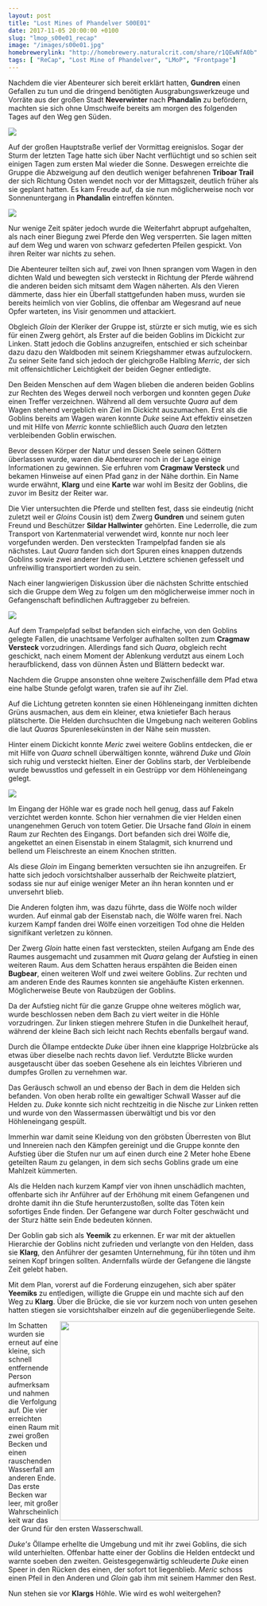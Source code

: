 ```yaml
---
layout: post
title: "Lost Mines of Phandelver S00E01"
date: 2017-11-05 20:00:00 +0100
slug: "lmop_s00e01_recap"
image: "/images/s00e01.jpg"
homebrewerylink: "http://homebrewery.naturalcrit.com/share/r1QEwNfA0b"
tags: [ "ReCap", "Lost Mine of Phandelver", "LMoP", "Frontpage"]
---
```


Nachdem die vier Abenteurer sich bereit erklärt hatten, __Gundren__ einen Gefallen zu tun und die dringend benötigten Ausgrabungswerkzeuge und Vorräte aus der großen Stadt __Neverwinter__ nach __Phandalin__ zu befördern, machten sie sich ohne Umschweife bereits am morgen des folgenden Tages auf den Weg gen Süden.

<img src='https://i.imgur.com/dPNkLcV.jpg' class="auto"/>

Auf der großen Hauptstraße verlief der Vormittag ereignislos. Sogar der Sturm der letzten Tage hatte sich über Nacht verflüchtigt und so schien seit einigen Tagen zum ersten Mal wieder die Sonne.
Deswegen erreichte die Gruppe die Abzweigung auf den deutlich weniger befahrenen __Triboar Trail__ der sich Richtung Osten wendet noch vor der Mittagszeit, deutlich früher als sie geplant hatten. Es kam Freude auf, da sie nun möglicherweise noch vor Sonnenuntergang in __Phandalin__ eintreffen könnten.

<img src='https://i.imgur.com/rCcPuCs.jpg' class="auto" />

Nur wenige Zeit später jedoch wurde die Weiterfahrt abprupt aufgehalten, als nach einer Biegung zwei Pferde den Weg versperrten. Sie lagen mitten auf dem Weg und waren von schwarz gefederten Pfeilen gespickt. Von ihren Reiter war nichts zu sehen.

Die Abenteurer teilten sich auf, zwei von Ihnen sprangen vom Wagen in den dichten Wald und bewegten sich versteckt in Richtung der Pferde während die anderen beiden sich mitsamt dem Wagen näherten.
Als den Vieren dämmerte, dass hier ein Überfall stattgefunden haben muss, wurden sie bereits heimlich von vier Goblins, die offenbar am Wegesrand auf neue Opfer warteten, ins Visir genommen und attackiert.

Obgleich _Gloin_ der Kleriker der Gruppe ist, stürzte er sich mutig, wie es sich für einen Zwerg gehört, als Erster auf die beiden Goblins im Dickicht zur Linken. Statt jedoch die Goblins anzugreifen, entschied er sich scheinbar dazu dazu den Waldboden mit seinem Kriegshammer etwas aufzulockern. Zu seiner Seite fand sich jedoch der gleichgroße Halbling _Merric_, der sich mit offensichtlicher Leichtigkeit der beiden Gegner entledigte.

Den Beiden Menschen auf dem Wagen blieben die anderen beiden Goblins zur Rechten des Weges derweil noch verborgen und konnten gegen _Duke_ einen Treffer verzeichnen. Während all dem versuchte _Quara_ auf dem Wagen stehend vergeblich ein Ziel im Dickicht auszumachen. Erst als die Goblins bereits am Wagen waren konnte _Duke_ seine Axt effektiv einsetzen und mit Hilfe von _Merric_ konnte schließlich auch _Quara_ den letzten verbleibenden Goblin erwischen.

Bevor dessen Körper der Natur und dessen Seele seinen Göttern überlassen wurde, waren die Abenteurer noch in der Lage einige Informationen zu gewinnen. Sie erfuhren vom __Cragmaw Versteck__ und bekamen Hinweise auf einen Pfad ganz in der Nähe dorthin. Ein Name wurde erwähnt, __Klarg__ und eine __Karte__ war wohl im Besitz der Goblins, die zuvor im Besitz der Reiter war.

Die Vier untersuchten die Pferde und stellten fest, dass sie eindeutig (nicht zuletzt weil er _Gloins_ Cousin ist) dem Zwerg __Gundren__ und seinem guten Freund und Beschützer __Sildar Hallwinter__ gehörten. Eine Lederrolle, die zum Transport von Kartenmaterial verwendet wird, konnte nur noch leer vorgefunden werden. Den versteckten Trampelpfad fanden sie als nächstes. Laut _Quara_ fanden sich dort Spuren eines knappen dutzends Goblins sowie zwei anderer Individuen. Letztere schienen gefesselt und unfreiwillig transportiert worden zu sein.

Nach einer langwierigen Diskussion über die nächsten Schritte entschied sich die Gruppe dem Weg zu folgen um den möglicherweise immer noch in Gefangenschaft befindlichen Auftraggeber zu befreien.

<img src='https://i.imgur.com/Vn4h96c.jpg' class="auto"/>

Auf dem Trampelpfad selbst befanden sich einfache, von den Goblins gelegte Fallen, die unachtsame Verfolger aufhalten sollten zum __Cragmaw Versteck__ vorzudringen. Allerdings fand sich _Quara_, obgleich recht geschickt,  nach einem Moment der Ablenkung verdutzt aus einem Loch heraufblickend, dass von dünnen Ästen und Blättern bedeckt war.

Nachdem die Gruppe ansonsten ohne weitere Zwischenfälle dem Pfad etwa eine halbe Stunde gefolgt waren, trafen sie auf ihr Ziel.

Auf die Lichtung getreten konnten sie einen Höhleneingang inmitten dichten Grüns ausmachen, aus dem ein kleiner, etwa knietiefer Bach heraus plätscherte.
Die Helden durchsuchten die Umgebung nach weiteren Goblins die laut _Quaras_ Spurenlesekünsten in der Nähe sein mussten.

Hinter einem Dickicht konnte _Meric_ zwei weitere Goblins entdecken, die er mit Hilfe von _Quara_ schnell überwältigen konnte, während _Duke_ und _Gloin_ sich ruhig und versteckt hielten. Einer der Goblins starb, der Verbleibende wurde bewusstlos und gefesselt in ein Gestrüpp vor dem Höhleneingang gelegt.

<img src='https://i.imgur.com/3P5aW9H.png' class="auto"/>

Im Eingang der Höhle war es grade noch hell genug, dass auf Fakeln verzichtet werden konnte. Schon hier vernahmen die vier Helden einen unangenehmen Geruch von totem Getier. Die Ursache fand _Gloin_ in einem Raum zur Rechten des Eingangs. Dort befanden sich drei Wölfe die, angekettet an einen Eisenstab in einem Stalagmit, sich knurrend und bellend um Fleischreste an einem Knochen stritten.

Als diese _Gloin_ im Eingang bemerkten versuchten sie ihn anzugreifen. Er hatte sich jedoch vorsichtshalber ausserhalb der Reichweite platziert, sodass sie nur auf einige weniger Meter an ihn heran konnten und er unversehrt blieb.

Die Anderen folgten ihm, was dazu führte, dass die Wölfe noch wilder wurden. Auf einmal gab der Eisenstab nach, die Wölfe waren frei. Nach kurzem Kampf fanden drei Wölfe einen vorzeitigen Tod ohne die Helden signifikant verletzen zu können.

Der Zwerg _Gloin_ hatte einen fast versteckten, steilen Aufgang am Ende des Raumes ausgemacht und zusammen mit _Quara_ gelang der Aufstieg in einen weiteren Raum. Aus dem Schatten heraus erspähten die Beiden einen __Bugbear__, einen weiteren Wolf und zwei weitere Goblins. Zur rechten und am anderen Ende des Raumes konnten sie angehäufte Kisten erkennen. Möglicherweise Beute von Raubzügen der Goblins.

Da der Aufstieg nicht für die ganze Gruppe ohne weiteres möglich war, wurde beschlossen neben dem Bach zu viert weiter in die Höhle vorzudringen. Zur linken stiegen mehrere Stufen in die Dunkelheit herauf, während der kleine Bach sich leicht nach Rechts ebenfalls bergauf wand.

Durch die Öllampe entdeckte _Duke_ über ihnen eine klapprige Holzbrücke als etwas über dieselbe nach rechts davon lief. Verdutzte Blicke wurden ausgetauscht über das soeben Gesehene als ein leichtes Vibrieren und dumpfes Grollen zu vernehmen war.

Das Geräusch schwoll an und ebenso der Bach in dem die Helden sich befanden. Von oben herab rollte ein gewaltiger Schwall Wasser auf die Helden zu. _Duke_ konnte sich nicht rechtzeitig in die Nische zur Linken retten und wurde von den Wassermassen überwältigt und bis vor den Höhleneingang gespült.

Immerhin war damit seine Kleidung von den gröbsten Überresten von Blut und Innereien nach den Kämpfen gereinigt und die Gruppe konnte den Aufstieg über die Stufen nur um auf einen durch eine 2 Meter hohe Ebene geteilten Raum zu gelangen, in dem sich sechs Goblins grade um eine Mahlzeit kümmerten.

Als die Helden nach kurzem Kampf vier von ihnen unschädlich machten, offenbarte sich ihr Anführer auf der Erhöhung mit einem Gefangenen und drohte damit ihn die Stufe herunterzustoßen, sollte das Töten kein sofortiges Ende finden. Der Gefangene war durch Folter geschwächt und der Sturz hätte sein Ende bedeuten können.

Der Goblin gab sich als __Yeemik__ zu erkennen. Er war mit der aktuellen Hierarchie der Goblins nicht zufrieden und verlangte von den Helden, dass sie __Klarg__, den Anführer der gesamten Unternehmung, für ihn töten und ihm seinen Kopf bringen sollten. Andernfalls würde der Gefangene die längste Zeit gelebt haben.

Mit dem Plan, vorerst auf die Forderung einzugehen, sich aber später __Yeemiks__ zu entledigen, willigte die Gruppe ein und machte sich auf den Weg zu __Klarg__. Über die Brücke, die sie vor kurzem noch von unten gesehen hatten stiegen sie vorsichtshalber einzeln auf die gegenüberliegende Seite.

<img
  src='https://i.imgur.com/RyfkJ3T.png'
  style='shape-outside:url("https://i.imgur.com/RyfkJ3T.png");
          width:400px;
          float:right;'/>

Im Schatten wurden sie erneut auf eine kleine, sich schnell entfernende Person aufmerksam und nahmen die Verfolgung auf. Die vier erreichten einen Raum mit zwei großen Becken und einen rauschenden Wasserfall am anderen Ende. Das erste Becken war leer, mit großer Wahrscheinlichkeit war das der Grund für den ersten Wasserschwall.

_Duke's_ Öllampe erhellte die Umgebung und mit ihr zwei Goblins, die sich wild unterhielten. Offenbar hatte einer der Goblins die Helden entdeckt und warnte soeben den zweiten. Geistesgegenwärtig schleuderte _Duke_ einen Speer in den Rücken des einen, der sofort tot liegenblieb. _Meric_ schoss einen Pfeil in den Anderen und _Gloin_ gab ihm mit seinem Hammer den Rest.

Nun stehen sie vor __Klargs__ Höhle. Wie wird es wohl weitergehen?

